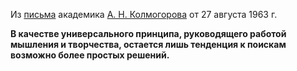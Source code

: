Из [письма][0] академика [А. Н. Колмогорова][1] от 27 августа 1963 г.

**В качестве универсального принципа, руководящего работой мышления и творчества, остается лишь тенденция к поискам возможно более простых решений.**


[0]: http://www.psychology-online.net/link.php?id=142
[1]: http://ru.wikipedia.org/wiki/%D0%90._%D0%9D._%D0%9A%D0%BE%D0%BB%D0%BC%D0%BE%D0%B3%D0%BE%D1%80%D0%BE%D0%B2
